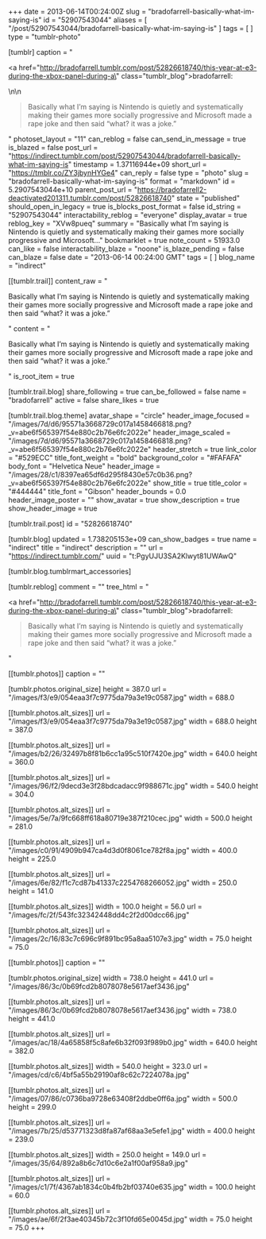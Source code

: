 +++
date = 2013-06-14T00:24:00Z
slug = "bradofarrell-basically-what-im-saying-is"
id = "52907543044"
aliases = [ "/post/52907543044/bradofarrell-basically-what-im-saying-is" ]
tags = [ ]
type = "tumblr-photo"

[tumblr]
caption = "<p><a href=\"http://bradofarrell.tumblr.com/post/52826618740/this-year-at-e3-during-the-xbox-panel-during-a\" class=\"tumblr_blog\">bradofarrell</a>:</p>\n\n<blockquote><p><span>Basically what I’m saying is Nintendo is quietly and systematically making their games more socially progressive and Microsoft made a rape joke and then said “what? it was a joke.”</span></p></blockquote>"
photoset_layout = "11"
can_reblog = false
can_send_in_message = true
is_blazed = false
post_url = "https://indirect.tumblr.com/post/52907543044/bradofarrell-basically-what-im-saying-is"
timestamp = 1.37116944e+09
short_url = "https://tmblr.co/ZY3jbynHYGe4"
can_reply = false
type = "photo"
slug = "bradofarrell-basically-what-im-saying-is"
format = "markdown"
id = 5.2907543044e+10
parent_post_url = "https://bradofarrell2-deactivated201311.tumblr.com/post/52826618740"
state = "published"
should_open_in_legacy = true
is_blocks_post_format = false
id_string = "52907543044"
interactability_reblog = "everyone"
display_avatar = true
reblog_key = "XVw8pueq"
summary = "Basically what I’m saying is Nintendo is quietly and systematically making their games more socially progressive and Microsoft..."
bookmarklet = true
note_count = 51933.0
can_like = false
interactability_blaze = "noone"
is_blaze_pending = false
can_blaze = false
date = "2013-06-14 00:24:00 GMT"
tags = [ ]
blog_name = "indirect"

[[tumblr.trail]]
content_raw = "<p><span>Basically what I’m saying is Nintendo is quietly and systematically making their games more socially progressive and Microsoft made a rape joke and then said “what? it was a joke.”</span></p>"
content = "<p>Basically what I&rsquo;m saying is Nintendo is quietly and systematically making their games more socially progressive and Microsoft made a rape joke and then said &ldquo;what? it was a joke.&rdquo;</p>"
is_root_item = true

[tumblr.trail.blog]
share_following = true
can_be_followed = false
name = "bradofarrell"
active = false
share_likes = true

[tumblr.trail.blog.theme]
avatar_shape = "circle"
header_image_focused = "/images/7d/d6/95571a3668729c017a1458466818.png?_v=abe6f565397f54e880c2b76e6fc2022e"
header_image_scaled = "/images/7d/d6/95571a3668729c017a1458466818.png?_v=abe6f565397f54e880c2b76e6fc2022e"
header_stretch = true
link_color = "#529ECC"
title_font_weight = "bold"
background_color = "#FAFAFA"
body_font = "Helvetica Neue"
header_image = "/images/28/c1/8397ea65df6d295f8430e57c0b36.png?_v=abe6f565397f54e880c2b76e6fc2022e"
show_title = true
title_color = "#444444"
title_font = "Gibson"
header_bounds = 0.0
header_image_poster = ""
show_avatar = true
show_description = true
show_header_image = true

[tumblr.trail.post]
id = "52826618740"

[tumblr.blog]
updated = 1.738205153e+09
can_show_badges = true
name = "indirect"
title = "indirect"
description = ""
url = "https://indirect.tumblr.com/"
uuid = "t:PgyUJU3SA2Klwyt81UWAwQ"

[tumblr.blog.tumblrmart_accessories]

[tumblr.reblog]
comment = ""
tree_html = "<p><a href=\"http://bradofarrell.tumblr.com/post/52826618740/this-year-at-e3-during-the-xbox-panel-during-a\" class=\"tumblr_blog\">bradofarrell</a>:</p><blockquote><p><span>Basically what I’m saying is Nintendo is quietly and systematically making their games more socially progressive and Microsoft made a rape joke and then said “what? it was a joke.”</span></p></blockquote>"

[[tumblr.photos]]
caption = ""

[tumblr.photos.original_size]
height = 387.0
url = "/images/f3/e9/054eaa3f7c9775da79a3e19c0587.jpg"
width = 688.0

[[tumblr.photos.alt_sizes]]
url = "/images/f3/e9/054eaa3f7c9775da79a3e19c0587.jpg"
width = 688.0
height = 387.0

[[tumblr.photos.alt_sizes]]
url = "/images/b2/26/32497b8f81b6cc1a95c510f7420e.jpg"
width = 640.0
height = 360.0

[[tumblr.photos.alt_sizes]]
url = "/images/96/f2/9decd3e3f28bdcadacc9f988671c.jpg"
width = 540.0
height = 304.0

[[tumblr.photos.alt_sizes]]
url = "/images/5e/7a/9fc668ff618a80719e387f210cec.jpg"
width = 500.0
height = 281.0

[[tumblr.photos.alt_sizes]]
url = "/images/c0/91/4909b947ca4d3d0f8061ce782f8a.jpg"
width = 400.0
height = 225.0

[[tumblr.photos.alt_sizes]]
url = "/images/6e/82/f1c7cd87b41337c2254768266052.jpg"
width = 250.0
height = 141.0

[[tumblr.photos.alt_sizes]]
width = 100.0
height = 56.0
url = "/images/fc/2f/543fc32342448dd4c2f2d00dcc66.jpg"

[[tumblr.photos.alt_sizes]]
url = "/images/2c/16/83c7c696c9f891bc95a8aa5107e3.jpg"
width = 75.0
height = 75.0

[[tumblr.photos]]
caption = ""

[tumblr.photos.original_size]
width = 738.0
height = 441.0
url = "/images/86/3c/0b69fcd2b8078078e5617aef3436.jpg"

[[tumblr.photos.alt_sizes]]
url = "/images/86/3c/0b69fcd2b8078078e5617aef3436.jpg"
width = 738.0
height = 441.0

[[tumblr.photos.alt_sizes]]
url = "/images/ac/18/4a65858f5c8afe6b32f093f989b0.jpg"
width = 640.0
height = 382.0

[[tumblr.photos.alt_sizes]]
width = 540.0
height = 323.0
url = "/images/cd/c6/4bf5a55b29190af8c62c7224078a.jpg"

[[tumblr.photos.alt_sizes]]
url = "/images/07/86/c0736ba9728e63408f2ddbe0ff6a.jpg"
width = 500.0
height = 299.0

[[tumblr.photos.alt_sizes]]
url = "/images/7b/25/d53771323d8fa87af68aa3e5efe1.jpg"
width = 400.0
height = 239.0

[[tumblr.photos.alt_sizes]]
width = 250.0
height = 149.0
url = "/images/35/64/892a8b6c7d10c6e2a1f00af958a9.jpg"

[[tumblr.photos.alt_sizes]]
url = "/images/c1/7f/4367ab1834c0b4fb2bf03740e635.jpg"
width = 100.0
height = 60.0

[[tumblr.photos.alt_sizes]]
url = "/images/ae/6f/2f3ae40345b72c3f10fd65e0045d.jpg"
width = 75.0
height = 75.0
+++
